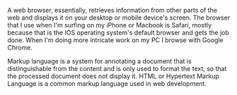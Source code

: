 A web browser, essentially, retrieves information from other parts of the web and displays it on your desktop or mobile device's screen. The browser that I use when I'm surfing on my iPhone or Macbook is Safari, mostly because that is the IOS operating system's default browser and gets the job done. When I'm doing more intricate work on my PC I browse with Google Chrome.

Markup language is a system for annotating a document that is distinguishable from the content and is only used to format the text, so that the processed document does not display it. HTML or Hypertext Markup Language is a common markup language used in web development.
